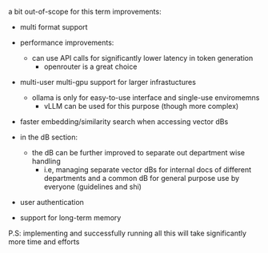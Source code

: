 a bit out-of-scope for this term improvements:
- multi format support
- performance improvements:
	- can use API calls for significantly lower latency in token generation
		- openrouter is a great choice
- multi-user multi-gpu support for larger infrastuctures 
	- ollama is only for easy-to-use interface and single-use enviromemns
		- vLLM can be used for this purpose (though more complex)
- faster embedding/similarity search when accessing vector dBs
- in the dB section:
	- the dB can be further improved to separate out department wise handling
		- i.e, managing separate vector dBs for internal docs of different departments and a common dB for general purpose use by everyone (guidelines and shi)

- user authentication
- support for long-term memory

P.S: implementing and successfully running all this will take significantly more time and efforts
